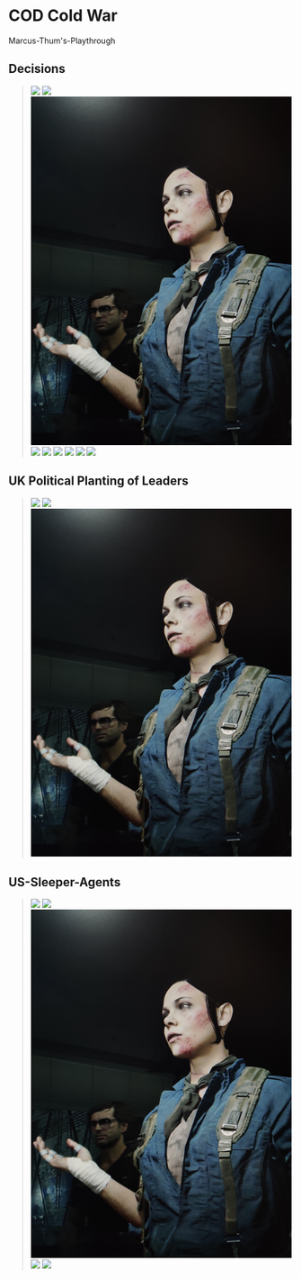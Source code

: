 # COD Cold War
 Marcus-Thum's-Playthrough

## Decisions

> ![](1.jpg)
> ![](2.jpg)
> ![](3.jpg)
> ![](4.jpg)
> ![](5.jpg)
> ![](6.jpg)
> ![](7.jpg)
> ![](8.jpg)
> ![](9.jpg)

## UK Political Planting of Leaders
> ![](1.jpg)
> ![](2.jpg)
> ![](3.jpg)

## US-Sleeper-Agents
> ![](1.jpg)
> ![](2.jpg)
> ![](3.jpg)
> ![](4.jpg)
> ![](5.jpg)
